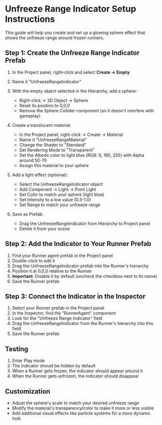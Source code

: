 # Unfreeze Range Indicator Setup Instructions

This guide will help you create and set up a glowing sphere effect that shows the unfreeze range around frozen runners.

## Step 1: Create the Unfreeze Range Indicator Prefab

1. In the Project panel, right-click and select **Create → Empty**
2. Name it "UnfreezeRangeIndicator"
3. With the empty object selected in the Hierarchy, add a sphere:
   - Right-click → 3D Object → Sphere
   - Reset its position to 0,0,0
   - Remove the Sphere Collider component (so it doesn't interfere with gameplay)

4. Create a translucent material:
   - In the Project panel, right-click → Create → Material
   - Name it "UnfreezeRangeMaterial"
   - Change the Shader to "Standard"
   - Set Rendering Mode to "Transparent"
   - Set the Albedo color to light blue (RGB: 0, 180, 255) with Alpha around 50-70
   - Assign this material to your sphere

5. Add a light effect (optional):
   - Select the UnfreezeRangeIndicator object
   - Add Component → Light → Point Light
   - Set Color to match your sphere (light blue)
   - Set Intensity to a low value (0.5-1.0)
   - Set Range to match your unfreeze range

6. Save as Prefab:
   - Drag the UnfreezeRangeIndicator from Hierarchy to Project panel
   - Delete it from your scene

## Step 2: Add the Indicator to Your Runner Prefab

1. Find your Runner agent prefab in the Project panel
2. Double-click to edit it
3. Drag the UnfreezeRangeIndicator prefab into the Runner's hierarchy
4. Position it at 0,0,0 relative to the Runner
5. **Important**: Disable it by default (uncheck the checkbox next to its name)
6. Save the Runner prefab

## Step 3: Connect the Indicator in the Inspector

1. Select your Runner prefab in the Project panel
2. In the Inspector, find the "RunnerAgent" component
3. Look for the "Unfreeze Range Indicator" field
4. Drag the UnfreezeRangeIndicator from the Runner's hierarchy into this field
5. Save the Runner prefab

## Testing

1. Enter Play mode
2. The indicator should be hidden by default
3. When a Runner gets frozen, the indicator should appear around it
4. When the Runner gets unfrozen, the indicator should disappear

## Customization

- Adjust the sphere's scale to match your desired unfreeze range
- Modify the material's transparency/color to make it more or less visible
- Add additional visual effects like particle systems for a more dynamic look 